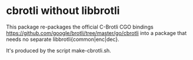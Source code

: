 cbrotli without libbrotli
=========================

This package re-packages the official C-Brotli CGO bindings
<https://github.com/google/brotli/tree/master/go/cbrotli>
into a package that needs no separate libbrotli{common|enc|dec}.

It's produced by the script make-cbrotli.sh.
